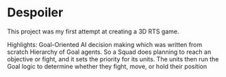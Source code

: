 # Despoiler

This project was my first attempt at creating a 3D RTS game.

Highlights:
Goal-Oriented AI decision making which was written from scratch
Hierarchy of Goal agents. So a Squad does planning to reach an objective or fight, and it sets the priority for its units. The units then run the Goal logic to determine whether they fight, move, or hold their position

